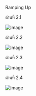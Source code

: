 Ramping Up

ด่านที่ 2.1

![image](https://user-images.githubusercontent.com/92086229/146634977-7a3585a9-131a-4323-9fc5-e602f4b96f47.png)

ด่านที่ 2.2

![image](https://user-images.githubusercontent.com/92086229/146635002-ddcc5817-1285-4452-a657-d06270aee2a9.png)

ด่านที่ 2.3

![image](https://user-images.githubusercontent.com/92086229/146635027-c9680991-e723-40d9-899b-f782cd211174.png)

ด่านที่ 2.4

![image](https://user-images.githubusercontent.com/92086229/146635047-5ed2b2d7-ea34-439f-996d-f7092369df42.png)
